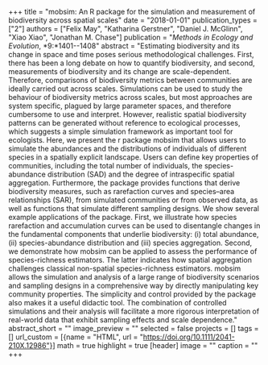 +++
title = "mobsim: An R package for the simulation and measurement of biodiversity across spatial scales"
date = "2018-01-01"
publication_types = ["2"]
authors = ["Felix May", "Katharina Gerstner", "Daniel J. McGlinn", "Xiao Xiao", "Jonathan M. Chase"]
publication = "_Methods in Ecology and Evolution_, *9:*1401--1408"
abstract = "Estimating biodiversity and its change in space and time poses serious methodological challenges. First, there has been a long debate on how to quantify biodiversity, and second, measurements of biodiversity and its change are scale-dependent. Therefore, comparisons of biodiversity metrics between communities are ideally carried out across scales. Simulations can be used to study the behaviour of biodiversity metrics across scales, but most approaches are system specific, plagued by large parameter spaces, and therefore cumbersome to use and interpret. However, realistic spatial biodiversity patterns can be generated without reference to ecological processes, which suggests a simple simulation framework as important tool for ecologists. Here, we present the r package mobsim that allows users to simulate the abundances and the distributions of individuals of different species in a spatially explicit landscape. Users can define key properties of communities, including the total number of individuals, the species-abundance distribution (SAD) and the degree of intraspecific spatial aggregation. Furthermore, the package provides functions that derive biodiversity measures, such as rarefaction curves and species–area relationships (SAR), from simulated communities or from observed data, as well as functions that simulate different sampling designs. We show several example applications of the package. First, we illustrate how species rarefaction and accumulation curves can be used to disentangle changes in the fundamental components that underlie biodiversity: (i) total abundance, (ii) species-abundance distribution and (iii) species aggregation. Second, we demonstrate how mobsim can be applied to assess the performance of species-richness estimators. The latter indicates how spatial aggregation challenges classical non-spatial species-richness estimators. mobsim allows the simulation and analysis of a large range of biodiversity scenarios and sampling designs in a comprehensive way by directly manipulating key community properties. The simplicity and control provided by the package also makes it a useful didactic tool. The combination of controlled simulations and their analysis will facilitate a more rigorous interpretation of real-world data that exhibit sampling effects and scale dependence."
abstract_short = ""
image_preview = ""
selected = false
projects = []
tags = []
url_custom = [{name = "HTML", url = "https://doi.org/10.1111/2041-210X.12986"}]
math = true
highlight = true
[header]
image = ""
caption = ""
+++
